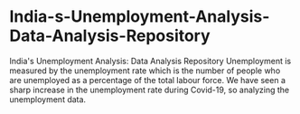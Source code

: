 # India-s-Unemployment-Analysis-Data-Analysis-Repository
India's Unemployment Analysis: Data Analysis Repository        Unemployment is measured by the unemployment rate which is the number of people who are unemployed as a percentage of the total labour force. We have seen a sharp increase in the unemployment rate during Covid-19, so analyzing the unemployment data.
